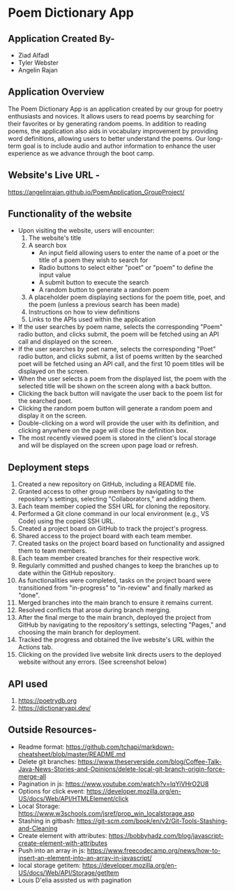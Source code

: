 # Poem Dictionary App

## Application Created By-
* Ziad Alfadl
* Tyler Webster
* Angelin Rajan

## Application Overview
The Poem Dictionary App is an application created by our group for poetry enthusiasts and novices. It allows users to read poems by searching for their favorites or by generating random poems. In addition to reading poems, the application also aids in vocabulary improvement by providing word definitions, allowing users to better understand the poems. Our long-term goal is to include audio and author information to enhance the user experience as we advance through the boot camp.

## Website's Live URL -
https://angelinrajan.github.io/PoemApplication_GroupProject/

## Functionality of the website
* Upon visiting the website, users will encounter:
    1. The website's title
    2. A search box
        - An input field allowing users to enter the name of a poet or the title of a poem they wish to search for
        - Radio buttons to select either "poet" or "poem" to define the input value
        - A submit button to execute the search
        - A random button to generate a random poem
    3. A placeholder poem displaying sections for the poem title, poet, and the poem (unless a previous search has been made)
    4. Instructions on how to view definitions
    5. Links to the APIs used within the application
* If the user searches by poem name, selects the corresponding "Poem" radio button, and clicks submit, the poem will be fetched using an API call and displayed on the screen.
* If the user searches by poet name, selects the corresponding "Poet" radio button, and clicks submit, a list of poems written by the searched poet will be fetched using an API call, and the first 10 poem titles will be displayed on the screen.
* When the user selects a poem from the displayed list, the poem with the selected title will be shown on the screen along with a back button.
* Clicking the back button will navigate the user back to the poem list for the searched poet.
* Clicking the random poem button will generate a random poem and display it on the screen.
* Double-clicking on a word will provide the user with its definition, and clicking anywhere on the page will close the definition box.
* The most recently viewed poem is stored in the client's local storage and will be displayed on the screen upon page load or refresh.

## Deployment steps
1. Created a new repository on GitHub, including a README file.
2. Granted access to other group members by navigating to the repository's settings, selecting "Collaborators," and adding them.
3. Each team member copied the SSH URL for cloning the repository.
4. Performed a Git clone command in our local environment (e.g., VS Code) using the copied SSH URL.
5. Created a project board on GitHub to track the project's progress.
6. Shared access to the project board with each team member.
7. Created tasks on the project board based on functionality and assigned them to team members.
8. Each team member created branches for their respective work.
9. Regularly committed and pushed changes to keep the branches up to date within the GitHub repository.
10. As functionalities were completed, tasks on the project board were transitioned from "in-progress" to "in-review" and finally marked as "done".
11. Merged branches into the main branch to ensure it remains current.
12. Resolved conflicts that arose during branch merging.
13. After the final merge to the main branch, deployed the project from GitHub by navigating to the repository's settings, selecting "Pages," and choosing the main branch for deployment.
14. Tracked the progress and obtained the live website's URL within the Actions tab.
15. Clicking on the provided live website link directs users to the deployed website without any errors. (See screenshot below)




## API used
1. https://poetrydb.org
2. https://dictionaryapi.dev/

## Outside Resources-
* Readme format: https://github.com/tchapi/markdown-cheatsheet/blob/master/README.md
* Delete git branches: https://www.theserverside.com/blog/Coffee-Talk-Java-News-Stories-and-Opinions/delete-local-git-branch-origin-force-merge-all
* Pagination in js: https://www.youtube.com/watch?v=IqYiVHrO2U8
* Options for click event: https://developer.mozilla.org/en-US/docs/Web/API/HTMLElement/click
* Local Storage: https://www.w3schools.com/jsref/prop_win_localstorage.asp
* Stashing in gitbash: https://git-scm.com/book/en/v2/Git-Tools-Stashing-and-Cleaning
* Create element with attributes: https://bobbyhadz.com/blog/javascript-create-element-with-attributes
* Push into an array in js: https://www.freecodecamp.org/news/how-to-insert-an-element-into-an-array-in-javascript/
* local storage getitem: https://developer.mozilla.org/en-US/docs/Web/API/Storage/getItem
* Louis D'elia assisted us with pagination



